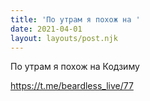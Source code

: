 ```yaml
---
title: 'По утрам я похож на '
date: 2021-04-01
layout: layouts/post.njk
---
```

По утрам я похож на Кодзиму


https://t.me/beardless_live/77